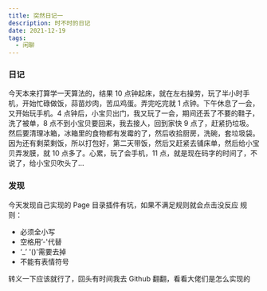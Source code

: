 ```yaml
---
title: 突然日记一
description: 时不时的日记
date: 2021-12-19
tags:
  - 闲聊
---
```


### 日记

今天本来打算学一天算法的，结果 10 点钟起床，就在左右操劳，玩了半小时手机，开始忙碌做饭，蒜苗炒肉，苦瓜鸡蛋。弄完吃完就 1 点钟。下午休息了一会，又开始玩手机。4 点钟后，小宝贝出门，我又玩了一会，期间还丢了不要的鞋子，洗了被单，8 点不到小宝贝要回来，我去接人，回到家快 9 点了，赶紧扔垃圾。然后要清理冰箱，冰箱里的食物都有发霉的了，然后收拾厨房，洗碗，套垃圾袋。因为还有剩菜剩饭，所以打包好，第二天带饭，然后又赶紧去铺床单，然后给小宝贝弄发膜，就 10 点多了。心累，玩了会手机，11 点，就是现在码字的时间了，不说了，给小宝贝吹头了...

### 发现

今天发现自己实现的 Page 目录插件有坑，如果不满足规则就会点击没反应
规则：

- 必须全小写
- 空格用’-'代替
- ‘\_’ '()'需要去掉
- 不能有表情符号

转义一下应该就行了，回头有时间我去 Github 翻翻，看看大佬们是怎么实现的
